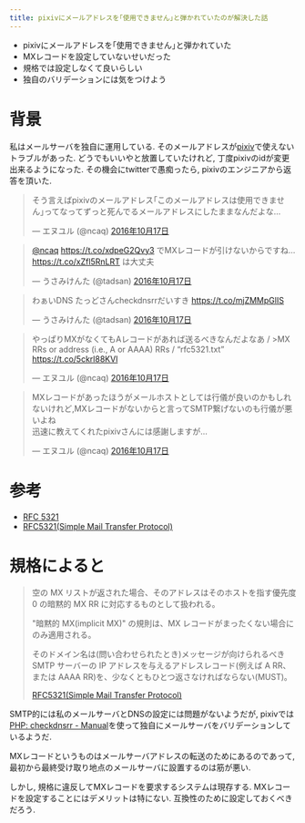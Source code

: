 ```yaml
---
title: pixivにメールアドレスを｢使用できません｣と弾かれていたのが解決した話
---
```


* pixivにメールアドレスを｢使用できません｣と弾かれていた
* MXレコードを設定していないせいだった
* 規格では設定しなくて良いらしい
* 独自のバリデーションには気をつけよう

# 背景

私はメールサーバを独自に運用している.
そのメールアドレスが[pixiv](http://www.pixiv.net/)で使えないトラブルがあった.
どうでもいいやと放置していたけれど,
丁度pixivのidが変更出来るようになった.
その機会にtwitterで愚痴ったら,
pixivのエンジニアから返答を頂いた.

<blockquote class="twitter-tweet" data-lang="ja"><p lang="ja" dir="ltr">そう言えばpixivのメールアドレス｢このメールアドレスは使用できません｣ってなってずっと死んでるメールアドレスにしたままなんだよな…</p>&mdash; エヌユル (@ncaq) <a href="https://twitter.com/ncaq/status/787880069658062848">2016年10月17日</a></blockquote>

<blockquote class="twitter-tweet" data-lang="ja"><p lang="ja" dir="ltr"><a href="https://twitter.com/ncaq">@ncaq</a> <a href="https://t.co/xdpeG2Qvy3">https://t.co/xdpeG2Qvy3</a> でMXレコードが引けないからですね… <a href="https://t.co/xZfl5RnLRT">https://t.co/xZfl5RnLRT</a> は大丈夫</p>&mdash; うさみけんた (@tadsan) <a href="https://twitter.com/tadsan/status/787897923870662656">2016年10月17日</a></blockquote>

<blockquote class="twitter-tweet" data-lang="ja"><p lang="ja" dir="ltr">わぁいDNS たっどさんcheckdnsrrだいすき <a href="https://t.co/mjZMMpGlIS">https://t.co/mjZMMpGlIS</a></p>&mdash; うさみけんた (@tadsan) <a href="https://twitter.com/tadsan/status/787898375597268993">2016年10月17日</a></blockquote>

<blockquote class="twitter-tweet" data-lang="ja"><p lang="ja" dir="ltr">やっぱりMXがなくてもAレコードがあれば送るべきなんだよなあ / &gt;MX RRs or address (i.e., A or AAAA) RRs / “rfc5321.txt” <a href="https://t.co/5ckrl88KVl">https://t.co/5ckrl88KVl</a></p>&mdash; エヌユル (@ncaq) <a href="https://twitter.com/ncaq/status/787962338334810113">2016年10月17日</a></blockquote>

<blockquote class="twitter-tweet" data-lang="ja"><p lang="ja" dir="ltr">MXレコードがあったほうがメールホストとしては行儀が良いのかもしれないけれど,MXレコードがないからと言ってSMTP繋げないのも行儀が悪いよね<br />迅速に教えてくれたpixivさんには感謝しますが…</p>&mdash; エヌユル (@ncaq) <a href="https://twitter.com/ncaq/status/787962650126721024">2016年10月17日</a></blockquote>

# 参考

* [RFC 5321](https://www.ietf.org/rfc/rfc5321.txt)
* [RFC5321(Simple Mail Transfer Protocol)](http://srgia.com/docs/rfc5321j.html)

# 規格によると

> 空の MX リストが返された場合、そのアドレスはそのホストを指す優先度 0 の暗黙的 MX RR に対応するものとして扱われる。
>
> "暗黙的 MX(implicit MX)" の規則は、MX レコードがまったくない場合にのみ適用される。
>
> そのドメイン名は(問い合わせられたとき)メッセージが向けられるべき SMTP サーバーの IP アドレスを与えるアドレスレコード(例えば A RR、または AAAA RR)を、少なくともひとつ返さなければならない(MUST)。
>
> [RFC5321(Simple Mail Transfer Protocol)](http://srgia.com/docs/rfc5321j.html)

SMTP的には私のメールサーバとDNSの設定には問題がないようだが,
pixivでは[PHP: checkdnsrr - Manual](http://php.net/checkdnsrr)を使って独自にメールサーバをバリデーションしているようだ.

MXレコードというものはメールサーバアドレスの転送のためにあるのであって,
最初から最終受け取り地点のメールサーバに設置するのは筋が悪い.

しかし,
規格に違反してMXレコードを要求するシステムは現存する.
MXレコードを設定することにはデメリットは特にない.
互換性のために設定しておくべきだろう.
